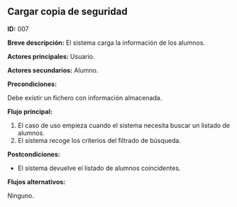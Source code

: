 **Cargar copia de seguridad**
---

**ID:** 007

**Breve descripción:** El sistema carga la información de los alumnos.


**Actores principales:** Usuario.

**Actores secundarios:** Alumno.


**Precondiciones:**

Debe existir un fichero con información almacenada.

**Flujo principal:**

1. El caso de uso empieza cuando el sistema necesita buscar un listado de alumnos.
2. El sistema recoge los criterios del filtrado de búsqueda.

**Postcondiciones:**

* El sistema devuelve el listado de alumnos coincidentes.

**Flujos alternativos:**

Ninguno.
